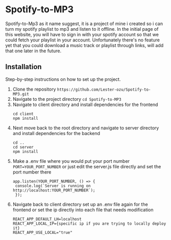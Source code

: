 ﻿# Spotify-to-MP3

Spotify-to-Mp3 as it name suggest, it is a project of mine i created so i can turn my spotify playlist to mp3 and listen to it offline. In the initial page of this website, you will have to sign in with your spotify account so that we could fetch your playlist in your account. Unfortunately there's no feature yet that you could download a music track or playlist through links, will add that one later in the future.

## Installation
Step-by-step instructions on how to set up the project.
1. Clone the repository
   `https://github.com/Lester-ozu/Spotify-to-MP3.git`
2. Navigate to the project directory
   `cd Spotify-to-MP3`
3. Navigate to client directory and install dependencies for the frontend
   ```
   cd client
   npm install
   ```
4. Next move back to the root directory and navigate to server directory and install dependencies for the backend
   ```
   cd ..
   cd server
   npm install
   ```
5. Make a .env file where you would put your port number 
   `PORT=YOUR_PORT_NUMBER`
   or just edit the server.js file directly and set the port number there
   ```
   app.listen(YOUR_PORT_NUMBER, () => {
    console.log(`Server is running on http://localhost:YOUR_PORT_NUMBER`);
    });
   ```
7. Navigate back to client directory set up an .env file again for the frontend or set the ip directly into each file that needs modification
   ```
   REACT_APP_DEFAULT_LH=localhost
   REACT_APP_LOCAL_IP={specific ip if you are trying to locally deploy it}
   REACT_APP_USE_LOCAL="true"
   ```
   ```javascript
   
   ```
